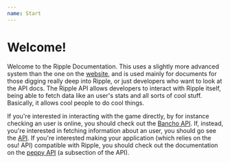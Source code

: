 ```yaml
---
name: Start
---
```


# Welcome!

Welcome to the Ripple Documentation. This uses a slightly more advanced system than the one on the [website](http://new.ripple.moe/doc), and is used mainly for documents for those digging really deep into Ripple, or just developers who want to look at the API docs. The Ripple API allows developers to interact with Ripple itself, being able to fetch data like an user's stats and all sorts of cool stuff. Basically, it allows cool people to do cool things.

If you're interested in interacting with the game directly, by for instance checking an user is online, you should check out the [Bancho API](/docs/banchoapi/v1). If, instead, you're interested in fetching information about an user, you should go see the [API](/docs/api/appendix). If you're interested making your application (which relies on the osu! API) compatible with Ripple, you should check out the documentation on the [peppy API](/docs/api/peppy) (a subsection of the API).
